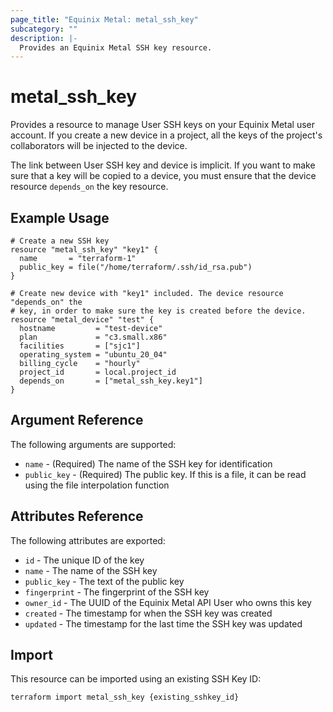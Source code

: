 ```yaml
---
page_title: "Equinix Metal: metal_ssh_key"
subcategory: ""
description: |-
  Provides an Equinix Metal SSH key resource.
---
```


# metal\_ssh_key

Provides a resource to manage User SSH keys on your Equinix Metal user account. If you create a new device in a project, all the keys of the project's collaborators will be injected to the device.

The link between User SSH key and device is implicit. If you want to make sure that a key will be copied to a device, you must ensure that the device resource `depends_on` the key resource.

## Example Usage

```hcl
# Create a new SSH key
resource "metal_ssh_key" "key1" {
  name       = "terraform-1"
  public_key = file("/home/terraform/.ssh/id_rsa.pub")
}

# Create new device with "key1" included. The device resource "depends_on" the
# key, in order to make sure the key is created before the device.
resource "metal_device" "test" {
  hostname         = "test-device"
  plan             = "c3.small.x86"
  facilities       = ["sjc1"]
  operating_system = "ubuntu_20_04"
  billing_cycle    = "hourly"
  project_id       = local.project_id
  depends_on       = ["metal_ssh_key.key1"]
}
```

## Argument Reference

The following arguments are supported:

* `name` - (Required) The name of the SSH key for identification
* `public_key` - (Required) The public key. If this is a file, it
can be read using the file interpolation function

## Attributes Reference

The following attributes are exported:

* `id` - The unique ID of the key
* `name` - The name of the SSH key
* `public_key` - The text of the public key
* `fingerprint` - The fingerprint of the SSH key
* `owner_id` - The UUID of the Equinix Metal API User who owns this key
* `created` - The timestamp for when the SSH key was created
* `updated` - The timestamp for the last time the SSH key was updated

## Import

This resource can be imported using an existing SSH Key ID:

```sh
terraform import metal_ssh_key {existing_sshkey_id}
```
